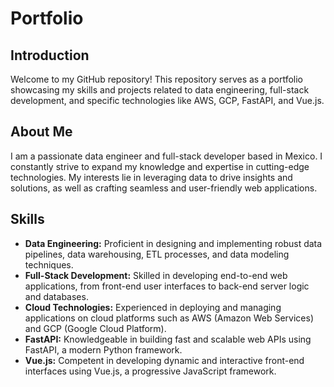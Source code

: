 # Portfolio

## Introduction
Welcome to my GitHub repository! This repository serves as a portfolio showcasing my skills and projects related to data engineering, full-stack development, and specific technologies like AWS, GCP, FastAPI, and Vue.js.

## About Me
I am a passionate data engineer and full-stack developer based in Mexico. I constantly strive to expand my knowledge and expertise in cutting-edge technologies. My interests lie in leveraging data to drive insights and solutions, as well as crafting seamless and user-friendly web applications.

## Skills
- **Data Engineering:** Proficient in designing and implementing robust data pipelines, data warehousing, ETL processes, and data modeling techniques.
- **Full-Stack Development:** Skilled in developing end-to-end web applications, from front-end user interfaces to back-end server logic and databases.
- **Cloud Technologies:** Experienced in deploying and managing applications on cloud platforms such as AWS (Amazon Web Services) and GCP (Google Cloud Platform).
- **FastAPI:** Knowledgeable in building fast and scalable web APIs using FastAPI, a modern Python framework.
- **Vue.js:** Competent in developing dynamic and interactive front-end interfaces using Vue.js, a progressive JavaScript framework.
